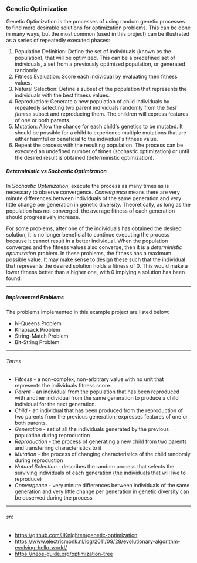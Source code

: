 <H3>Genetic Optimization</H3>
<p>
    Genetic Optimization is the processes of using random genetic processes to find more desirable solutions for
    optimization problems. This can be done in many ways, but the most common (used in this project) can be illustrated
    as a series of repeatedly executed phases:
</p>

1. Population Definition: Define the set of individuals (known as the population), that will be optimized. This can be a
predefined set of individuals, a set from a previously optimized population, or generated randomly.
1. Fitness Evaluation: Score each individual by evaluating their fitness values.
1. Natural Selection: Define a subset of the population that represents the individuals with the best fitness values.
1. Reproduction: Generate a new population of child individuals by repeatedly selecting two parent individuals randomly
from the <i>best fitness</i> subset and reproducing them. The children will express features of one or both parents.
1. Mutation: Allow the chance for each child's genetics to be mutated. It should be possible for a child to experience
multiple mutations that are either harmful or beneficial to the individual's fitness value.
1. Repeat the process with the resulting population. The process can be executed an undefined number of times (sochastic
optimization) or until the desired result is obtained (deterministic optimization).

<H5>Deterministic vs Sochastic Optimization</H5>

<p>
    In <i>Sochastic Optimization</i>, execute the process as many times as is necessary to observe convergence.
    <i>Convergence</i> means there are very minute differences between individuals of the same generation and very
    little change per generation in genetic diversity. Theoretically, as long as the population has not converged, the
    average fitness of each generation should progressively increase.
</p>
<p>
    For some problems, after one of the individuals has obtained the desired solution, it is no longer beneficial to
    continue executing the process because it cannot result in a better individual. When the population converges and
    the fitness values also converge, then it is a <i>deterministic optimization</i> problem. In these problems, the
    fitness has a maximum possible value. It may make sense to design these such that the individual that represents the
    desired solution holds a fitness of 0. This would make a lower fitness better than a higher one, with 0 implying a
    solution has been found.
</p>

___
<H5>Implemented Problems</H5>

<p>
    The problems implemented in this example project are listed below:
</p>

- N-Queens Problem
- Knapsack Problem
- String-Match Problem
- Bit-String Problem

___
<H6>Terms</H6>

- <i>Fitness</i> - a non-complex, non-arbitrary value with no unit that represents the individuals fitness score.
- <i>Parent</i> - an individual from the population that has been reproduced with another individual from the same
generation to produce a child individual for the next generation.
- <i>Child</i> - an individual that has been produced from the reproduction of two parents from the previous generation;
expresses features of one or both parents.
- <i>Generation</i> - set of all the individuals generated by the previous population during reproduction
- <i>Reproduction</i> - the process of generating a new child from two parents and transferring characteristics to it
- <i>Mutation</i> - the process of changing characteristics of the child randomly during reproduction
- <i>Natural Selection</i> - describes the random process that selects the surviving individuals of each generation
(the individuals that will live to reproduce)
- <i>Convergence</i> - very minute differences between individuals of the same generation and very little
change per generation in genetic diversity can be observed during the process

___
<H6>src</H6>

- https://github.com/JKnighten/genetic-optimization
- https://www.electricmonk.nl/log/2011/09/28/evolutionary-algorithm-evolving-hello-world/
- https://neos-guide.org/optimization-tree